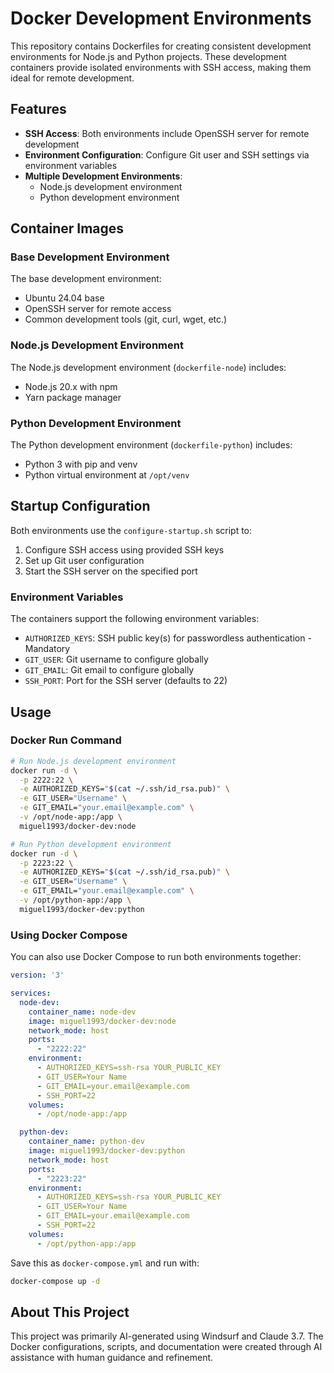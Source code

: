 # Docker Development Environments

This repository contains Dockerfiles for creating consistent development environments for Node.js and Python projects. These development containers provide isolated environments with SSH access, making them ideal for remote development.

## Features

- **SSH Access**: Both environments include OpenSSH server for remote development
- **Environment Configuration**: Configure Git user and SSH settings via environment variables
- **Multiple Development Environments**:
  - Node.js development environment
  - Python development environment

## Container Images

### Base Development Environment

The base development environment:

- Ubuntu 24.04 base
- OpenSSH server for remote access
- Common development tools (git, curl, wget, etc.)

### Node.js Development Environment

The Node.js development environment (`dockerfile-node`) includes:

- Node.js 20.x with npm
- Yarn package manager

### Python Development Environment

The Python development environment (`dockerfile-python`) includes:

- Python 3 with pip and venv
- Python virtual environment at `/opt/venv`

## Startup Configuration

Both environments use the `configure-startup.sh` script to:

1. Configure SSH access using provided SSH keys
2. Set up Git user configuration
3. Start the SSH server on the specified port

### Environment Variables

The containers support the following environment variables:

- `AUTHORIZED_KEYS`: SSH public key(s) for passwordless authentication - Mandatory
- `GIT_USER`: Git username to configure globally
- `GIT_EMAIL`: Git email to configure globally
- `SSH_PORT`: Port for the SSH server (defaults to 22)

## Usage

### Docker Run Command

```bash
# Run Node.js development environment
docker run -d \
  -p 2222:22 \
  -e AUTHORIZED_KEYS="$(cat ~/.ssh/id_rsa.pub)" \
  -e GIT_USER="Username" \
  -e GIT_EMAIL="your.email@example.com" \
  -v /opt/node-app:/app \
  miguel1993/docker-dev:node

# Run Python development environment
docker run -d \
  -p 2223:22 \
  -e AUTHORIZED_KEYS="$(cat ~/.ssh/id_rsa.pub)" \
  -e GIT_USER="Username" \
  -e GIT_EMAIL="your.email@example.com" \
  -v /opt/python-app:/app \
  miguel1993/docker-dev:python
```

### Using Docker Compose

You can also use Docker Compose to run both environments together:

```yaml
version: '3'

services:
  node-dev:
    container_name: node-dev
    image: miguel1993/docker-dev:node
    network_mode: host
    ports:
      - "2222:22"
    environment:
      - AUTHORIZED_KEYS=ssh-rsa YOUR_PUBLIC_KEY
      - GIT_USER=Your Name
      - GIT_EMAIL=your.email@example.com
      - SSH_PORT=22
    volumes:
      - /opt/node-app:/app

  python-dev:
    container_name: python-dev
    image: miguel1993/docker-dev:python
    network_mode: host
    ports:
      - "2223:22"
    environment:
      - AUTHORIZED_KEYS=ssh-rsa YOUR_PUBLIC_KEY
      - GIT_USER=Your Name
      - GIT_EMAIL=your.email@example.com
      - SSH_PORT=22
    volumes:
      - /opt/python-app:/app
```

Save this as `docker-compose.yml` and run with:

```bash
docker-compose up -d
```

## About This Project

This project was primarily AI-generated using Windsurf and Claude 3.7. The Docker configurations, scripts, and documentation were created through AI assistance with human guidance and refinement.
